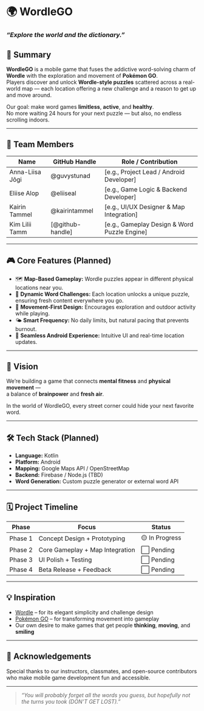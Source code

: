 # 🌍 WordleGO

### _“Explore the world and the dictionary.”_

## 🧩 Summary

**WordleGO** is a mobile game that fuses the addictive word-solving charm of **Wordle** with the exploration and movement of **Pokémon GO**.  
Players discover and unlock **Wordle-style puzzles** scattered across a real-world map — each location offering a new challenge and a reason to get up and move around.  

Our goal: make word games **limitless**, **active**, and **healthy**.  
No more waiting 24 hours for your next puzzle — but also, no endless scrolling indoors. 

---

## 👥 Team Members

| Name | GitHub Handle | Role / Contribution |
|------|----------------|----------------------|
| Anna-Liisa Jõgi | @guvystunad | [e.g., Project Lead / Android Developer] |
| Eliise Alop | @eliiseal | [e.g., Game Logic & Backend Developer] |
| Kairin Tammel | @kairintammel | [e.g., UI/UX Designer & Map Integration] |
| Kim Lilii Tamm | [@github-handle] | [e.g., Gameplay Design & Word Puzzle Engine] |

---

## 🎮 Core Features (Planned)

- 🗺️ **Map-Based Gameplay:** Wordle puzzles appear in different physical locations near you.  
- 🧠 **Dynamic Word Challenges:** Each location unlocks a unique puzzle, ensuring fresh content everywhere you go.  
- 🏃 **Movement-First Design:** Encourages exploration and outdoor activity while playing.  
- 🌤️ **Smart Frequency:** No daily limits, but natural pacing that prevents burnout.  
- 📱 **Seamless Android Experience:** Intuitive UI and real-time location updates.

---

## 🚀 Vision

We’re building a game that connects **mental fitness** and **physical movement** —  
a balance of **brainpower** and **fresh air**.  

In the world of WordleGO, every street corner could hide your next favorite word.  

---

## 🛠️ Tech Stack (Planned)

- **Language:** Kotlin  
- **Platform:** Android  
- **Mapping:** Google Maps API / OpenStreetMap  
- **Backend:** Firebase / Node.js (TBD)  
- **Word Generation:** Custom puzzle generator or external word API  

---

## 🗓️ Project Timeline

| Phase | Focus | Status |
|-------|--------|---------|
| Phase 1 | Concept Design + Prototyping | 🟡 In Progress |
| Phase 2 | Core Gameplay + Map Integration | ⬜ Pending |
| Phase 3 | UI Polish + Testing | ⬜ Pending |
| Phase 4 | Beta Release + Feedback | ⬜ Pending |

---

## 💡 Inspiration

- [Wordle](https://www.nytimes.com/games/wordle/index.html) – for its elegant simplicity and challenge design  
- [Pokémon GO](https://pokemongolive.com) – for transforming movement into gameplay  
- Our own desire to make games that get people **thinking**, **moving**, and **smiling**

---

## 🤝 Acknowledgements

Special thanks to our instructors, classmates, and open-source contributors who make mobile game development fun and accessible.

---

> _“You will probably forget all the words you guess, but hopefully not the turns you took (DON'T GET LOST).”_

